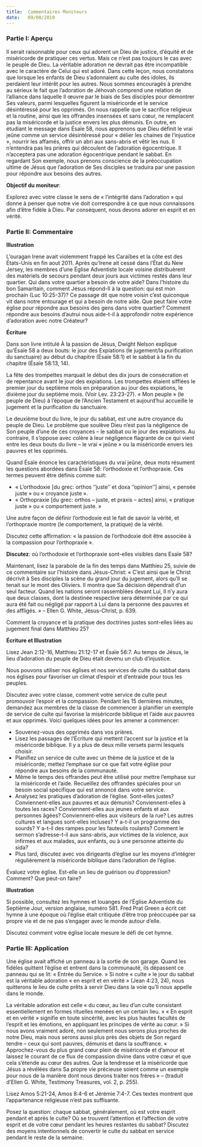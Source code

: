 ```yaml
---
title:  Commentaires Moniteurs
date:   09/08/2019
---
```


### Partie I: Aperçu

Il serait raisonnable pour ceux qui adorent un Dieu de justice, d’équité et de miséricorde de pratiquer ces vertus. Mais ce n’est pas toujours le cas avec le peuple de Dieu. La véritable adoration ne devrait pas être incompatible avec le caractère de Celui qui est adoré. Dans cette leçon, nous constatons que lorsque les enfants de Dieu s’adonnaient au culte des idoles, ils perdaient leur intérêt pour les autres. Nous sommes encouragés à prendre au sérieux le fait que l’adoration de Jéhovah comprend une relation de l’alliance dans laquelle Il œuvre par le biais de Ses disciples pour démontrer Ses valeurs, parmi lesquelles figurent la miséricorde et le service désintéressé pour les opprimés. On nous rappelle que le sacrifice religieux et la routine, ainsi que les offrandes insensées et sans cœur, ne remplacent pas la miséricorde et la justice envers les plus démunis. En outre, en étudiant le message dans Ésaïe 58, nous apprenons que Dieu définit le vrai jeûne comme un service désintéressé pour « délier les chaines de l’injustice », nourrir les affamés, offrir un abri aux sans-abris et vêtir les nus. Il n’entendra pas les prières qui découlent de l’adoration égocentrique. Il n’acceptera pas une adoration égocentrique pendant le sabbat. En regardant Son exemple, nous prenons conscience de la préoccupation ultime de Jésus que l’adoration de Ses disciples se traduira par une passion pour répondre aux besoins des autres.

**Objectif du moniteur**:

Explorez avec votre classe le sens de « l’intégrité dans l’adoration » qui donne à penser que notre vie doit correspondre à ce que nous connaissons afin d’être fidèle à Dieu. Par conséquent, nous devons adorer en esprit et en vérité.

### Partie II: Commentaire

**Illustration**

L’ouragan Irene avait violemment frappé les Caraïbes et la côte est des États-Unis en fin aout 2011. Après qu’Irene ait cessé dans l’État du New Jersey, les membres d’une Église Adventiste locale voisine distribuèrent des matériels de secours pendant deux jours aux victimes restés dans leur quartier. Qui dans votre quartier a besoin de votre aide? Dans l’histoire du bon Samaritain, comment Jésus répond-Il à la question: qui est mon prochain (Luc 10:25-37)? Ce passage dit que notre voisin c’est quiconque vit dans notre entourage et qui a besoin de notre aide. Que peut faire votre église pour répondre aux besoins des gens dans votre quartier? Comment répondre aux besoins d’autrui nous aide-t-il à approfondir notre expérience d’adoration avec notre Créateur?

**Écriture**

Dans son livre intitulé À la passion de Jésus, Dwight Nelson explique qu’Ésaïe 58 a deux bouts: le jour des Expiations (le jugement/la purification du sanctuaire) au début du chapitre (Ésaïe 58:1) et le sabbat à la fin du chapitre (Ésaïe 58:13, 14).

La fête des trompettes marquait le début des dix jours de consécration et de repentance avant le jour des expiations. Les trompettes étaient sifflées le premier jour du septième mois en préparation au jour des expiations, le dixième jour du septième mois. (Voir Lev. 23:23-27). « Mon peuple » (le peuple de Dieu) à l’époque de l’Ancien Testament et aujourd’hui accueille le jugement et la purification du sanctuaire.

Le deuxième bout du livre, le jour du sabbat, est une autre croyance du peuple de Dieu. Le problème que soulève Dieu n’est pas la négligence de Son peuple d’une de ces croyances – le sabbat ou le jour des expiations. Au contraire, Il s’oppose avec colère à leur négligence flagrante de ce qui vient entre les deux bouts du livre – le vrai « jeûne » ou la miséricorde envers les pauvres et les opprimés.

Quand Ésaïe énonce les caractéristiques du vrai jeûne, deux mots résument les questions abordées dans Ésaïe 58: l’orthodoxie et l’orthopraxie. Ces termes peuvent être définis comme suit:

- « L’orthodoxie [du grec: orthos ‘’juste’’ et doxa ‘’opinion’’] ainsi, « pensée juste » ou « croyance juste ».
- « Orthopraxie [du grec: orthos – juste, et praxis – actes] ainsi, « pratique juste » ou « comportement juste. »

Une autre façon de définir l’orthodoxie est le fait de savoir la vérité, et l’orthopraxie montre (le comportement, la pratique) de la vérité.

Discutez cette affirmation: « la passion de l’orthodoxie doit être associée à la compassion pour l’orthopraxie ».

**Discutez**: où l’orthodoxie et l’orthopraxie sont-elles visibles dans Esaïe 58?

Maintenant, lisez la parabole de la fin des temps dans Matthieu 25, suivie de ce commentaire sur l’histoire dans Jésus-Christ: « C’est ainsi que le Christ décrivit à Ses disciples la scène du grand jour du jugement, alors qu’Il se tenait sur le mont des Oliviers. Il montra que Sa décision dépendrait d’un seul facteur. Quand les nations seront rassemblées devant Lui, Il n’y aura que deux classes, dont la destinée respective sera déterminée par ce qui aura été fait ou négligé par rapport à Lui dans la personne des pauvres et des affligés. » – Ellen G. White, Jésus-Christ, p. 639.

Comment la croyance et la pratique des doctrines justes sont-elles liées au jugement final dans Matthieu 25?

**Écriture et Illustration**

Lisez Jean 2:12-16, Matthieu 21:12-17 et Ésaïe 56:7. Au temps de Jésus, le lieu d’adoration du peuple de Dieu était devenu un club d’injustice.

Nous pouvons utiliser nos églises et nos services de culte du sabbat dans nos églises pour favoriser un climat d’espoir et d’entraide pour tous les peuples.

Discutez avec votre classe, comment votre service de culte peut promouvoir l’espoir et la compassion. Pendant les 15 dernières minutes, demandez aux membres de la classe de commencer à planifier un exemple de service de culte qui favorise la miséricorde biblique et l’aide aux pauvres et aux opprimés. Voici quelques idées pour les amener a commencer:

- Souvenez-vous des opprimés dans vos prières.
- Lisez les passages de l’Écriture qui mettent l’accent sur la justice et la miséricorde biblique. Il y a plus de deux mille versets parmi lesquels choisir.
- Planifiez un service de culte avec un thème de la justice et de la miséricorde; mettez l’emphase sur ce que fait votre église pour répondre aux besoins de la communauté.
- Même le temps des offrandes peut être utilisé pour mettre l’emphase sur la miséricorde et l’aide. Recueillez des offrandes spéciales pour un besoin social spécifique qui est annoncé dans votre service.
- Analysez les pratiques d’adoration de l’église. Sont-elles justes? Conviennent-elles aux pauvres et aux démunis? Conviennent-elles à toutes les races? Conviennent-elles aux jeunes enfants et aux personnes âgées? Conviennent-elles aux visiteurs de la rue? Les autres cultures et langues sont-elles incluses? Y a-t-il un programme des sourds? Y a-t-il des rampes pour les fauteuils roulants? Comment le sermon s’adresse-t-il aux sans-abris, aux victimes de la violence, aux infirmes et aux malades, aux enfants, ou à une personne atteinte du sida?
- Plus tard, discutez avec vos dirigeants d’église sur les moyens d’intégrer régulièrement la miséricorde biblique dans l’adoration de l’église.

Évaluez votre église. Est-elle un lieu de guérison ou d’oppression? Comment? Que peut-on faire?

**Illustration**

Si possible, consultez les hymnes et louanges de l’Église Adventiste du Septième Jour, version anglaise, numéro 581. Fred Prat Green a écrit cet hymne à une époque où l’église était critiquée d’être trop préoccupée par sa propre vie et de ne pas s’engager avec le monde autour d’elle.

Discutez comment votre église locale mesure le défi de cet hymne.

### Partie III: Application

Une église avait affiché un panneau à la sortie de son garage. Quand les fidèles quittent l’église et entrent dans la communauté, ils dépassent ce panneau qui se lit: « Entrée du Service. » Si notre « culte » le jour du sabbat est la véritable adoration « en esprit et en vérité » (Jean 4:23, 24), nous quitterons le lieu de culte prêts à servir Dieu dans la voie qu’Il nous appelle dans le monde.

La véritable adoration est celle « du cœur, au lieu d’un culte consistant essentiellement en formes rituelles menées en un certain lieu. » « En esprit et en vérité » signifie en toute sincérité, avec les plus hautes facultés de l’esprit et les émotions, en appliquant les principes de vérité au cœur. » Si nous avons vraiment adoré, non seulement nous serons plus proches de notre Dieu, mais nous serons aussi plus près des objets de Son regard tendre – ceux qui sont pauvres, démunis et dans la souffrance. « Approchez-vous du plus grand cœur plein de miséricorde et d’amour et laissez le courant de ce flux de compassion divine dans votre cœur et que cela s’étende au cœur des autres. Que la tendresse et la miséricorde que Jésus a révélées dans Sa propre vie précieuse soient comme un exemple pour nous de la manière dont nous devons traiter nos frères » – (traduit d’Ellen G. White, Testimony Treasures, vol. 2, p. 255).

Lisez Amos 5:21-24, Amos 8:4-6 et Jérémie 7:4-7. Ces textes montrent que l’appartenance religieuse n’est pas suffisante.

Posez la question: chaque sabbat, généralement, où est votre esprit pendant et après le culte? Où se trouvent l’attention et l’affection de votre esprit et de votre cœur pendant les heures restantes du sabbat? Discutez des moyens intentionnels de convertir le culte du sabbat en service pendant le reste de la semaine.
